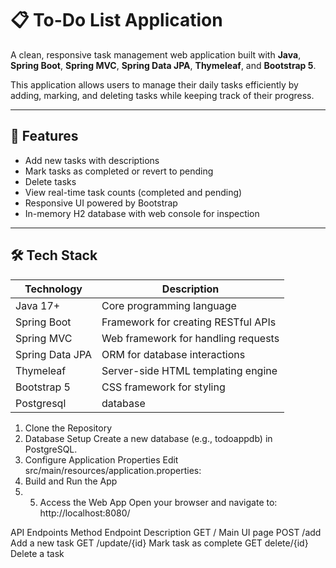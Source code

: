 # 📋 To-Do List Application

A clean, responsive task management web application built with **Java**, **Spring Boot**, **Spring MVC**, **Spring Data JPA**, **Thymeleaf**, and **Bootstrap 5**.

This application allows users to manage their daily tasks efficiently by adding, marking, and deleting tasks while keeping track of their progress.

---

## 🚀 Features

- Add new tasks with descriptions
- Mark tasks as completed or revert to pending
- Delete tasks
- View real-time task counts (completed and pending)
- Responsive UI powered by Bootstrap
- In-memory H2 database with web console for inspection

---

## 🛠️ Tech Stack

| Technology      | Description                          |
|----------------|--------------------------------------|
| Java 17+        | Core programming language             |
| Spring Boot     | Framework for creating RESTful APIs  |
| Spring MVC      | Web framework for handling requests   |
| Spring Data JPA | ORM for database interactions         |
| Thymeleaf       | Server-side HTML templating engine    |
| Bootstrap 5     | CSS framework for styling             |
| Postgresql      | database        |

1. Clone the Repository
2. Database Setup
    Create a new database (e.g., todoappdb) in PostgreSQL.
3. Configure Application Properties
    Edit src/main/resources/application.properties:
4. Build and Run the App
5. 5. Access the Web App
  Open your browser and navigate to: http://localhost:8080/

API Endpoints 
Method	          Endpoint              	    Description
GET	               /	                        Main UI page
POST	             /add	                      Add a new task
GET	               /update/{id}	              Mark task as complete
GET	               delete/{id}	              Delete a task
